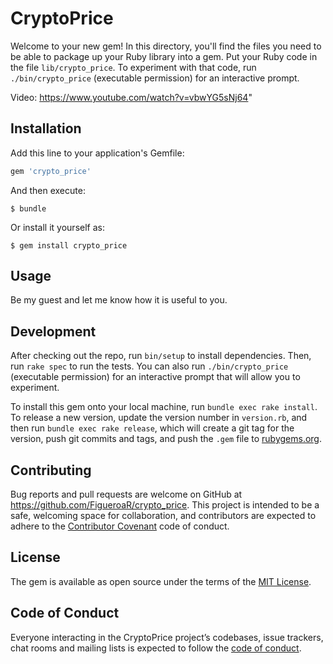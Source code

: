 # CryptoPrice

Welcome to your new gem! In this directory, you'll find the files you need to be able to package up your Ruby library into a gem. Put your Ruby code in the file `lib/crypto_price`. To experiment with that code, run `./bin/crypto_price` (executable permission) for an interactive prompt.

Video: https://www.youtube.com/watch?v=vbwYG5sNj64"

## Installation

Add this line to your application's Gemfile:

```ruby
gem 'crypto_price'
```

And then execute:

    $ bundle

Or install it yourself as:

    $ gem install crypto_price

## Usage

Be my guest and let me know how it is useful to you.

## Development

After checking out the repo, run `bin/setup` to install dependencies. Then, run `rake spec` to run the tests. You can also run `./bin/crypto_price` (executable permission) for an interactive prompt that will allow you to experiment.

To install this gem onto your local machine, run `bundle exec rake install`. To release a new version, update the version number in `version.rb`, and then run `bundle exec rake release`, which will create a git tag for the version, push git commits and tags, and push the `.gem` file to [rubygems.org](https://rubygems.org).

## Contributing

Bug reports and pull requests are welcome on GitHub at https://github.com/FigueroaR/crypto_price. This project is intended to be a safe, welcoming space for collaboration, and contributors are expected to adhere to the [Contributor Covenant](http://contributor-covenant.org) code of conduct.

## License

The gem is available as open source under the terms of the [MIT License](https://opensource.org/licenses/MIT).

## Code of Conduct

Everyone interacting in the CryptoPrice project’s codebases, issue trackers, chat rooms and mailing lists is expected to follow the [code of conduct](https://github.com/FigueroaR/crypto_price/blob/master/CODE_OF_CONDUCT.md).

